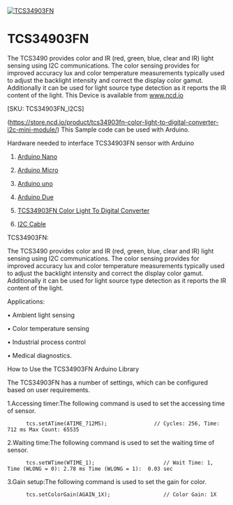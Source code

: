 [![TCS34903FN](TCS34903FN_I2C.png)](https://store.ncd.io/product/tcs34903fn-color-light-to-digital-converter-i2c-mini-module/)

# TCS34903FN

The TCS3490 provides color and IR (red, green, blue, clear and IR) light sensing using I2C communications. The color sensing provides for improved accuracy lux and color temperature measurements typically used to adjust the backlight intensity and correct the display color gamut. Additionally it can be used for light source type detection as it reports the IR content of the light.
This Device is available from www.ncd.io 

[SKU: TCS34903FN_I2CS]

(https://store.ncd.io/product/tcs34903fn-color-light-to-digital-converter-i2c-mini-module/)
This Sample code can be used with Arduino.

Hardware needed to interface TCS34903FN sensor with Arduino

1. <a href="https://store.ncd.io/product/i2c-shield-for-arduino-nano/">Arduino Nano</a>

2. <a href="https://store.ncd.io/product/i2c-shield-for-arduino-micro-with-i2c-expansion-port/">Arduino Micro</a>

3. <a href="https://store.ncd.io/product/i2c-shield-for-arduino-uno/">Arduino uno</a>

4. <a href="https://store.ncd.io/product/dual-i2c-shield-for-arduino-due-with-modular-communications-interface/">Arduino Due</a>

5. <a href="https://store.ncd.io/product/tcs34903fn-color-light-to-digital-converter-i2c-mini-module/">TCS34903FN Color Light To Digital Converter</a>

6. <a href="https://store.ncd.io/product/i%C2%B2c-cable/">I2C Cable</a>

TCS34903FN:

The TCS3490 provides color and IR (red, green, blue, clear and IR) light sensing using I2C communications. The color sensing provides for improved accuracy lux and color temperature measurements typically used to adjust the backlight intensity and correct the display color gamut. Additionally it can be used for light source type detection as it reports the IR content of the light.

Applications:

• Ambient light sensing

• Color temperature sensing

• Industrial process control

• Medical diagnostics.

How to Use the TCS34903FN Arduino Library

The TCS34903FN has a number of settings, which can be configured based on user requirements.
          
1.Accessing timer:The following command is used to set the accessing time of sensor.

          tcs.setATime(ATIME_712MS);               // Cycles: 256, Time: 712 ms Max Count: 65535
            
 2.Waiting time:The following command is used to set the waiting time of sensor.
 
          tcs.setWTime(WTIME_1);                      // Wait Time: 1, Time (WLONG = 0): 2.78 ms Time (WLONG = 1):  0.03 sec
            
3.Gain setup:The following command is used to set the gain for color.

          tcs.setColorGain(AGAIN_1X);                 // Color Gain: 1X
